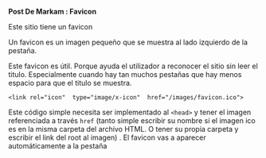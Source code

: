 ﻿
**Post De Markam : Favicon**

Este sitio tiene un favicon

Un favicon es un imagen pequeño que se muestra al lado izquierdo de la pestaña.

Este favicon es útil. Porque ayuda el utilizador a reconocer el sitio sin leer el titulo. Especialmente cuando hay tan muchos pestañas que hay menos espacio para que el titulo se muestra.

`<link rel="icon"  type="image/x-icon"  href="/images/favicon.ico">`

Este código simple necesita ser implementado al `<head>` y tener el imagen referenciada a través `href` (tanto simple escribir su nombre si el imagen ico es en la misma carpeta del archivo HTML. O tener su propia carpeta y escribir el link del root al imagen) . El favicon vas a aparecer automáticamente a la pestaña

